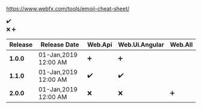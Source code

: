 https://www.webfx.com/tools/emoji-cheat-sheet/

:heavy_check_mark:  
:x:
:heavy_plus_sign:

|	Release		|	Release Date			|	Web.Api				|	Web.Ui.Angular		| 	Web.All				|
|---------------|---------------------------|-----------------------|-----------------------|-----------------------|
|	**1.0.0**	|	01-Jan,2019 12:00 AM	|	:heavy_plus_sign:	|	:heavy_plus_sign:	|						|
|	**1.1.0** 	|	01-Jan,2019 12:00 AM	|	:heavy_check_mark:	|	:heavy_check_mark:	|						|
|	**2.0.0** 	|	01-Jan,2019 12:00 AM	|	:x:					|	:x:					|	:heavy_plus_sign:	|